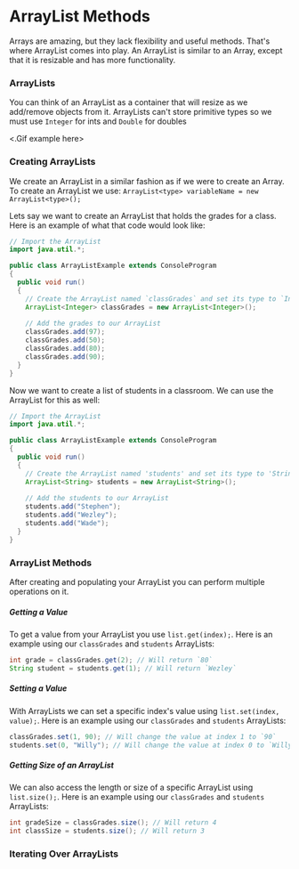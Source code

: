 # ArrayList Methods
Arrays are amazing, but they lack flexibility and useful methods. That's where ArrayList comes into play. An ArrayList is similar to an Array, except that it is resizable and has more functionality. 

### ArrayLists
You can think of an ArrayList as a container that will resize as we add/remove objects from it. ArrayLists can't store primitive types so we must use ``Integer`` for ints and ``Double`` for doubles

<.Gif example here>

### Creating ArrayLists
We create an ArrayList in a similar fashion as if we were to create an Array. To create an ArrayList we use: `ArrayList<type> variableName = new ArrayList<type>();`

Lets say we want to create an ArrayList that holds the grades for a class. Here is an example of what that code would look like:

```Java
// Import the ArrayList
import java.util.*;

public class ArrayListExample extends ConsoleProgram
{
  public void run()
  {
    // Create the ArrayList named `classGrades` and set its type to `Integer`
    ArrayList<Integer> classGrades = new ArrayList<Integer>();
    
    // Add the grades to our ArrayList
    classGrades.add(97);
    classGrades.add(50);
    classGrades.add(80);
    classGrades.add(90);
  }
}
```

Now we want to create a list of students in a classroom. We can use the ArrayList for this as well:

```Java
// Import the ArrayList
import java.util.*;

public class ArrayListExample extends ConsoleProgram
{
  public void run()
  {
    // Create the ArrayList named 'students' and set its type to 'String'
    ArrayList<String> students = new ArrayList<String>();
    
    // Add the students to our ArrayList
    students.add("Stephen");
    students.add("Wezley");
    students.add("Wade");
  }
}
```
### ArrayList Methods
After creating and populating your ArrayList you can perform multiple operations on it.

##### Getting a Value
To get a value from your ArrayList you use `list.get(index);`. Here is an example using our `classGrades` and `students` ArrayLists:

```Java
int grade = classGrades.get(2); // Will return `80`
String student = students.get(1); // Will return `Wezley`
```

##### Setting a Value
With ArrayLists we can set a specific index's value using `list.set(index, value);`. Here is an example using our `classGrades` and `students` ArrayLists:

```Java
classGrades.set(1, 90); // Will change the value at index 1 to `90`
students.set(0, "Willy"); // Will change the value at index 0 to `Willy`
```

##### Getting Size of an ArrayList
We can also access the length or size of a specific ArrayList using `list.size();`. Here is an example using our `classGrades` and `students` ArrayLists:

```Java
int gradeSize = classGrades.size(); // Will return 4
int classSize = students.size(); // Will return 3
```


### Iterating Over ArrayLists


